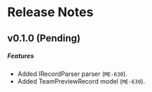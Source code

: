 # Release Notes

## v0.1.0 (Pending)
##### Features
- Added IRecordParser parser (`ME-630`).
- Added TeamPreviewRecord model (`ME-630`).
